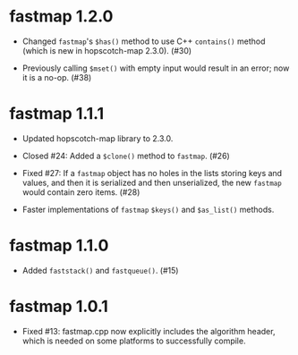 fastmap 1.2.0
=============

* Changed `fastmap`'s `$has()` method to use C++ `contains()` method (which is new in hopscotch-map 2.3.0). (#30)

* Previously calling `$mset()` with empty input would result in an error; now it is a no-op. (#38)

fastmap 1.1.1
=============

* Updated hopscotch-map library to 2.3.0.

* Closed #24: Added a `$clone()` method to `fastmap`. (#26)

* Fixed #27: If a `fastmap` object has no holes in the lists storing keys and values, and then it is serialized and then unserialized, the new `fastmap` would contain zero items. (#28)

* Faster implementations of `fastmap` `$keys()` and `$as_list()` methods.


fastmap 1.1.0
=============

* Added `faststack()` and `fastqueue()`. (#15)


fastmap 1.0.1
=============

* Fixed #13: fastmap.cpp now explicitly includes the algorithm header, which is needed on some platforms to successfully compile.
